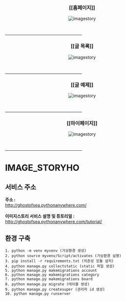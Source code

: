 <h3 align="center">[[홈페이지]]</h3>
<p align="center">
<img alt="imagestory" src="https://github.com/lunevilia/IMAGE_STORY/blob/main/imagestory_site-master/asset/imagestory_example1.PNG?raw=true"/>
</p>
</br><hr width = "50%"; color = "lightgray"; align = "center">

<h3 align="center">[[글 목록]]</h3>
<p align="center">
<img alt="imagestory" src="https://github.com/lunevilia/IMAGE_STORY/blob/main/imagestory_site-master/asset/imagestory_example2.PNG?raw=true"/>
</p>
</br><hr width = "50%"; color = "lightgray"; align = "center">

<h3 align="center">[[글 예제]]</h3>
<p align="center">
<img alt="imagestory" src="https://github.com/lunevilia/IMAGE_STORY/blob/main/imagestory_site-master/asset/imagestory_example3.PNG?raw=true"/>
</p>
</br><hr width = "50%"; color = "lightgray"; align = "center">

<h3 align="center">[[마이페이지]]</h3>
<p align="center">
<img alt="imagestory" src="https://github.com/lunevilia/IMAGE_STORY/blob/main/imagestory_site-master/asset/imagestory_example4.PNG?raw=true"/>
</p>
</br><hr width = "50%"; color = "lightgray"; align = "center">
   
   
   
# IMAGE_STORYHO
## 서비스 주소
**주소 :**<br>
http://ghostofsea.pythonanywhere.com/
<br><br>
**이미지스토리 서비스 설명 및 튜토리얼 :**<br>
http://ghostofsea.pythonanywhere.com/tutorial/


## 환경 구축
~~~
1. python -m venv myvenv (가상환경 생성)
2. python source myvenv/Script/activates (가상환경 실행)
3. pip install -r requirements.txt (의존성 모듈 설치)
4. python manage.py collectstatic (static 파일 생성)
5. python manage.py makemigrations account
6. python manage.py makemigrations category
7. python manage.py makemigrations board
8. python manage.py migrate (테이블 생성)
9. python manage.py createsuper (관리자 id 생성)
10. python manage.py runserver
~~~
